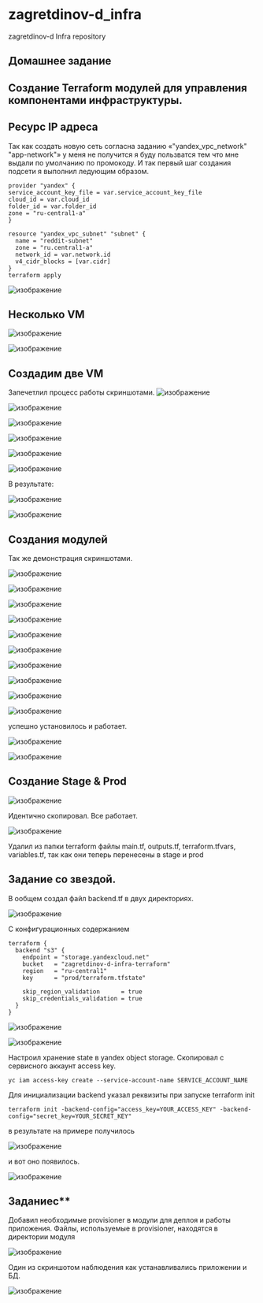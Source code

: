 # zagretdinov-d_infra
zagretdinov-d Infra repository

## Домашнее задание

## Создание Terraform модулей для управления компонентами инфраструктуры.

## Ресурс IP адреса
Так как создать новую сеть согласна заданию «"yandex_vpc_network" "app-network"» у меня не получится я буду пользватся тем что мне выдали по умолчанию по промокоду. 
И так первый шаг создания подсети я выполнил ледующим образом.
```
provider "yandex" {
service_account_key_file = var.service_account_key_file
cloud_id = var.cloud_id
folder_id = var.folder_id
zone = "ru-central1-a"
}

resource "yandex_vpc_subnet" "subnet" {
  name = "reddit-subnet"
  zone = "ru.central1-a"
  network_id = var.network.id
  v4_cidr_blocks = [var.cidr]
}
terraform apply
```
![изображение](https://user-images.githubusercontent.com/85208391/125015984-62101400-e092-11eb-9d73-aa4fa2b154db.png)


## Несколько VM

![изображение](https://user-images.githubusercontent.com/85208391/125016116-997ec080-e092-11eb-9e25-b0960560e4f4.png)

![изображение](https://user-images.githubusercontent.com/85208391/125016162-adc2bd80-e092-11eb-8160-6b6a22270414.png)

## Создадим две VM
Запечетлил процесс работы скриншотами.
![изображение](https://user-images.githubusercontent.com/85208391/125016868-df885400-e093-11eb-91a2-9fb521417ec7.png)

![изображение](https://user-images.githubusercontent.com/85208391/125016884-e8792580-e093-11eb-9c61-9b27c082e0af.png)

![изображение](https://user-images.githubusercontent.com/85208391/125016908-f5961480-e093-11eb-99f9-9b80739dc642.png)

![изображение](https://user-images.githubusercontent.com/85208391/125016927-fc248c00-e093-11eb-9dc8-e6bc273067cc.png)

![изображение](https://user-images.githubusercontent.com/85208391/125016946-02b30380-e094-11eb-86a9-013b4a7ef464.png)

![изображение](https://user-images.githubusercontent.com/85208391/125016973-10688900-e094-11eb-83ff-4f4f194d929e.png)


В результате:

![изображение](https://user-images.githubusercontent.com/85208391/125016450-35103100-e093-11eb-9a45-3894066599fa.png)

![изображение](https://user-images.githubusercontent.com/85208391/125016557-5d982b00-e093-11eb-8822-01e81eae3860.png)

## Создания модулей
Так же демонстрация скриншотами.

![изображение](https://user-images.githubusercontent.com/85208391/125019626-2fb5e500-e099-11eb-8030-3267aa7f9b01.png)

![изображение](https://user-images.githubusercontent.com/85208391/125019761-5ffd8380-e099-11eb-8f9d-6bae1767cc60.png)

![изображение](https://user-images.githubusercontent.com/85208391/125022205-f469e500-e09d-11eb-9fcf-30909f76310d.png)

![изображение](https://user-images.githubusercontent.com/85208391/125022228-021f6a80-e09e-11eb-89bf-e0289b322efa.png)

![изображение](https://user-images.githubusercontent.com/85208391/125022242-08ade200-e09e-11eb-9406-d2ef388b058d.png)

![изображение](https://user-images.githubusercontent.com/85208391/125022265-16fbfe00-e09e-11eb-92f3-4144cf1f5213.png)

![изображение](https://user-images.githubusercontent.com/85208391/125022297-2ed38200-e09e-11eb-9f95-1ceec9f342d1.png)

![изображение](https://user-images.githubusercontent.com/85208391/125022560-c8029880-e09e-11eb-96ff-454e289b731f.png)

![изображение](https://user-images.githubusercontent.com/85208391/125022573-d18c0080-e09e-11eb-8ee4-99fa722f3cd0.png)

![изображение](https://user-images.githubusercontent.com/85208391/125022862-70186180-e09f-11eb-8c03-3c7915579fac.png)

успешно установилось и работает.

![изображение](https://user-images.githubusercontent.com/85208391/125022901-858d8b80-e09f-11eb-8884-49c390921add.png)

![изображение](https://user-images.githubusercontent.com/85208391/125022925-8faf8a00-e09f-11eb-86c7-f64e944e8564.png)

## Создание Stage & Prod

![изображение](https://user-images.githubusercontent.com/85208391/125023039-dc936080-e09f-11eb-9f14-7672451f7b4d.png)

Идентично скопировал. Все работает.

![изображение](https://user-images.githubusercontent.com/85208391/125023138-0ba9d200-e0a0-11eb-9b07-40858a892ace.png)

Удалил из папки terraform файлы main.tf, outputs.tf, terraform.tfvars, variables.tf, так как они теперь перенесены в stage и prod

## Задание со звездой.
В ообщем создал файл backend.tf в двух директориях.

![изображение](https://user-images.githubusercontent.com/85208391/125023230-398f1680-e0a0-11eb-8d2a-5b10d9987ec9.png)

С конфигурационных содержанием
```
terraform {
  backend "s3" {
    endpoint = "storage.yandexcloud.net"
    bucket   = "zagretdinov-d-infra-terraform"
    region   = "ru-central1"
    key      = "prod/terraform.tfstate"

    skip_region_validation      = true
    skip_credentials_validation = true
  }
}

```
![изображение](https://user-images.githubusercontent.com/85208391/125023334-7ce98500-e0a0-11eb-9212-d636cac7da96.png)

![изображение](https://user-images.githubusercontent.com/85208391/125023340-84a92980-e0a0-11eb-9d45-cae64998ce90.png)

Настроил хранение state в yandex object storage.
Скопировал с сервисного аккаунт access key.
```
yc iam access-key create --service-account-name SERVICE_ACCOUNT_NAME
```
Для инициализации backend указал реквизиты при запуске terraform init
```
terraform init -backend-config="access_key=YOUR_ACCESS_KEY" -backend-config="secret_key=YOUR_SECRET_KEY"
```
в результате на примере получилось

![изображение](https://user-images.githubusercontent.com/85208391/125023606-0b5e0680-e0a1-11eb-8738-76a59c71f47f.png)

и вот оно появилось.

![изображение](https://user-images.githubusercontent.com/85208391/125023657-20d33080-e0a1-11eb-91d4-1745ebe0c049.png)

## Заданиес**

Добавил необходимые provisioner в модули для деплоя и работы приложения. Файлы, используемые в provisioner, находятся в директории модуля

![изображение](https://user-images.githubusercontent.com/85208391/125023984-bff82800-e0a1-11eb-8e11-b2c129edace3.png)

Один из скриншотом наблюдения как устанавливались приложении и БД.

![изображение](https://user-images.githubusercontent.com/85208391/125024322-56c4e480-e0a2-11eb-9345-282524415d5b.png)





































